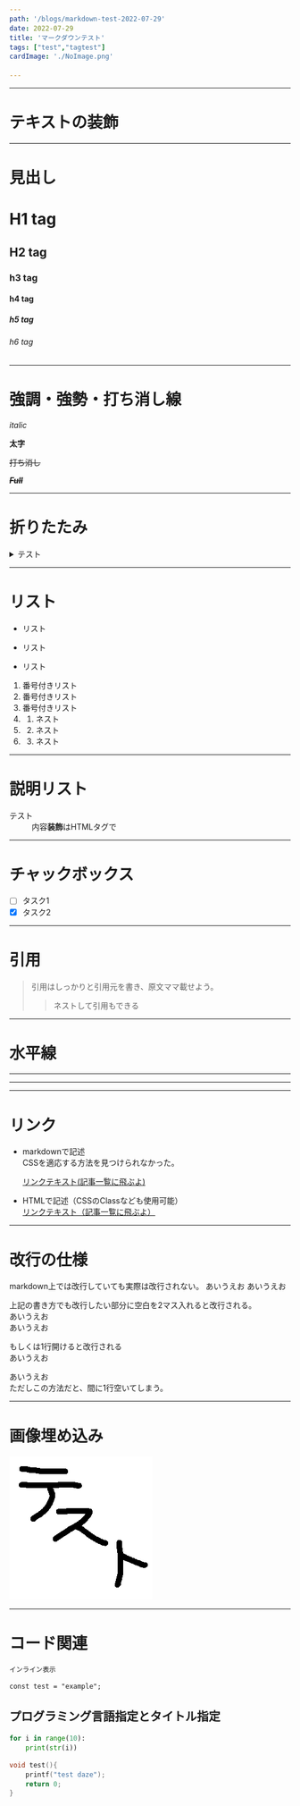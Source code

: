```yaml
---
path: '/blogs/markdown-test-2022-07-29'
date: 2022-07-29
title: 'マークダウンテスト'
tags: ["test","tagtest"]
cardImage: './NoImage.png'

---
```


***
# テキストの装飾
***
# 見出し
# H1 tag
## H2 tag
### h3 tag
#### h4 tag
##### h5 tag
###### h6 tag
***
# 強調・強勢・打ち消し線

_italic_

__太字__ 

~~打ち消し~~

_**~~Full~~**_

***
# 折りたたみ

<details><summary>テスト</summary>

みちゃいやーん
</details>

***
# リスト

* リスト
+ リスト
- リスト

1. 番号付きリスト
2. 番号付きリスト
3. 番号付きリスト
4. 1. ネスト
4. 2. ネスト
4. 3. ネスト

***
# 説明リスト

<dl>
    <dt>テスト</dt>
    <dd>内容<strong>装飾</strong>はHTMLタグで</dd>
</dl>

***
# チャックボックス

- [ ] タスク1
- [x] タスク2
***
# 引用
> 引用はしっかりと引用元を書き、原文ママ載せよう。
>> ネストして引用もできる


***
# 水平線
* * *
***

***
# リンク
* markdownで記述  
    CSSを適応する方法を見つけられなかった。

    [リンクテキスト(記事一覧に飛ぶよ)](/blogs "マウスホバー")  
* HTMLで記述（CSSのClassなども使用可能）  
    <a href="/blogs" class="link" title="マウスホバー" >リンクテキスト（記事一覧に飛ぶよ）</a>


***
# 改行の仕様

markdown上では改行していても実際は改行されない。 
あいうえお
あいうえお  

上記の書き方でも改行したい部分に空白を2マス入れると改行される。  
あいうえお  
あいうえお  

もしくは1行開けると改行される  
あいうえお

あいうえお  
ただしこの方法だと、間に1行空いてしまう。


***

# 画像埋め込み
![ALT](./test.png "マウスホバー")

***
# コード関連
`インライン表示`

```
const test = "example";
```
## プログラミング言語指定とタイトル指定
```python:title=test.py
for i in range(10):
    print(str(i))
```

```c{2}:title=test.c
void test(){
    printf("test daze");
    return 0;
}
```